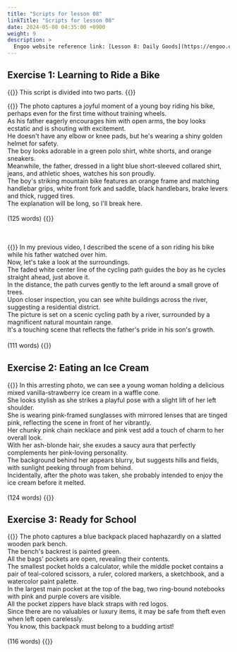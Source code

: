 ```yaml
---
title: "Scripts for lesson 08"
linkTitle: "Scripts for lesson 08"
date: 2024-05-08 04:35:00 +0900
weight: 9
description: >
  Engoo website reference link: [Lesson 8: Daily Goods](https://engoo.com/app/lessons/describing-pictures-intermediate-describing-pictures-daily-goods/yCuxtkp1Eeey-psCXzWe5w?category_id=P_HriMOnEeifo0O-yMP42w&course_id=ZZasjsOnEeiHZVOMC0VfdA)
---
```


## Exercise 1: Learning to Ride a Bike

{{<alert>}}
This script is divided into two parts.
{{</alert>}}

{{<card header="**1st script**">}}
The photo captures a joyful moment of a young boy riding his bike, perhaps even for the first time without training wheels. <br/>
As his father eagerly encourages him with open arms, the boy looks ecstatic and is shouting with excitement. <br/>
He doesn't have any elbow or knee pads, but he's wearing a shiny golden helmet for safety. <br/>
The boy looks adorable in a green polo shirt, white shorts, and orange sneakers. <br/>
Meanwhile, the father, dressed in a light blue short-sleeved collared shirt, jeans, and athletic shoes, watches his son proudly. <br/>
The boy's striking mountain bike features an orange frame and matching handlebar grips, white front fork and saddle, black handlebars, brake levers and thick, rugged tires.<br/>
The explanation will be long, so I'll break here.<br/>
<br/>
(125 words)
{{</card>}}

　

{{<card header="**2nd script**">}}
In my previous video, I described the scene of a son riding his bike while his father watched over him. <br/>
Now, let's take a look at the surroundings. <br/>
The faded white center line of the cycling path guides the boy as he cycles straight ahead, just above it. <br/>
In the distance, the path curves gently to the left around a small grove of trees. <br/>
Upon closer inspection, you can see white buildings across the river, suggesting a residential district. <br/>
The picture is set on a scenic cycling path by a river, surrounded by a magnificent natural mountain range. <br/>
It's a touching scene that reflects the father's pride in his son's growth.<br/>
<br/>
(111 words)
{{</card>}}
　

## Exercise 2: Eating an Ice Cream

{{<card header="**Script**">}}
In this arresting photo, we can see a young woman holding a delicious mixed vanilla-strawberry ice cream in a waffle cone.<br/>
She looks stylish as she strikes a playful pose with a slight lift of her left shoulder.<br/>
She is wearing pink-framed sunglasses with mirrored lenses that are tinged pink, reflecting the scene in front of her vibrantly.<br/>
Her chunky pink chain necklace and pink vest add a touch of charm to her overall look. <br/>
With her ash-blonde hair, she exudes a saucy aura that perfectly complements her pink-loving personality.<br/>
The background behind her appears blurry, but suggests hills and fields, with sunlight peeking through from behind.<br/>
Incidentally, after the photo was taken, she probably intended to enjoy the ice cream before it melted.<br/>
<br/>
(124 words)
{{</card>}}

## Exercise 3: Ready for School

{{<card header="**Script**">}}
The photo captures a blue backpack placed haphazardly on a slatted wooden park bench. <br/>
The bench's backrest is painted green. <br/>
All the bags' pockets are open, revealing their contents. <br/>
The smallest pocket holds a calculator, while the middle pocket contains a pair of teal-colored scissors, a ruler, colored markers, a sketchbook, and a watercolor paint palette. <br/>
In the largest main pocket at the top of the bag, two ring-bound notebooks with pink and purple covers are visible. <br/>
All the pocket zippers have black straps with red logos. <br/>
Since there are no valuables or luxury items, it may be safe from theft even when left open carelessly. <br/>
You know, this backpack must belong to a budding artist!<br/>
<br/>
(116 words)
{{</card>}}

